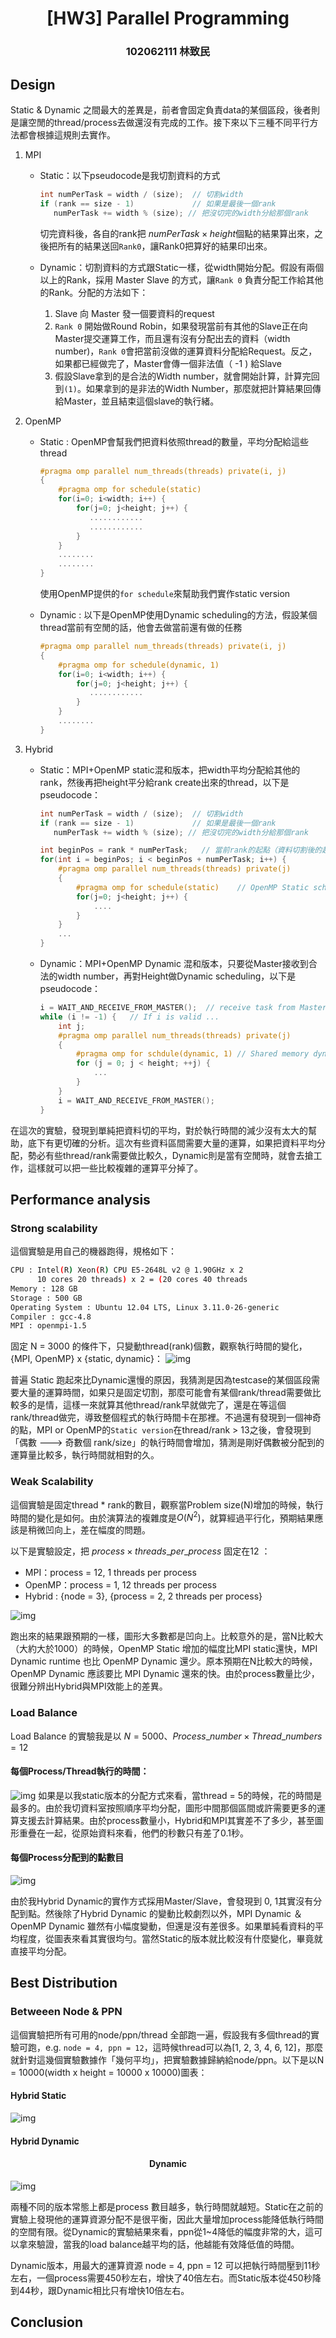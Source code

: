 # <center> [HW3] Parallel Programming </center> 

### <center> 102062111 林致民 </center>

## Design
Static & Dynamic 之間最大的差異是，前者會固定負責data的某個區段，後者則是讓空閒的thread/process去做還沒有完成的工作。接下來以下三種不同平行方法都會根據這規則去實作。

1. MPI
	* Static：以下pseudocode是我切割資料的方式
		
		```cpp
		int numPerTask = width / (size);  // 切割width
    	if (rank == size - 1)             // 如果是最後一個rank
           numPerTask += width % (size); // 把沒切完的width分給那個rank
		```
		切完資料後，各自的rank把 $numPerTask \times height$個點的結果算出來，之後把所有的結果送回`Rank0`，讓Rank0把算好的結果印出來。
		
	* Dynamic：切割資料的方式跟Static一樣，從width開始分配。假設有兩個以上的Rank，採用 Master Slave 的方式，讓`Rank 0` 負責分配工作給其他的Rank。分配的方法如下：
		1. Slave 向 Master 發一個要資料的request
		2. `Rank 0` 開始做Round Robin，如果發現當前有其他的Slave正在向Master提交運算工作，而且還有沒有分配出去的資料（width number)，`Rank 0`會把當前沒做的運算資料分配給Request。反之，如果都已經做完了，Master會傳一個非法值（ -1 ) 給Slave
		3. 假設Slave拿到的是合法的Width number，就會開始計算，計算完回到`(1)`。如果拿到的是非法的Width Number，那麼就把計算結果回傳給Master，並且結束這個slave的執行緒。

2. OpenMP
	* Static : OpenMP會幫我們把資料依照thread的數量，平均分配給這些thread
		
        ```cpp
        #pragma omp parallel num_threads(threads) private(i, j)
        {
            #pragma omp for schedule(static)
            for(i=0; i<width; i++) {
                for(j=0; j<height; j++) {
            	   ............
            	   ............
                }
            }
            ........
            ........
        }
        ```
        使用OpenMP提供的`for schedule`來幫助我們實作static version
    * Dynamic : 以下是OpenMP使用Dynamic scheduling的方法，假設某個thread當前有空閒的話，他會去做當前還有做的任務
		
        ```cpp
        #pragma omp parallel num_threads(threads) private(i, j)
        {
            #pragma omp for schedule(dynamic, 1)
            for(i=0; i<width; i++) {
                for(j=0; j<height; j++) {
            	   ............
                }
            }
            ........
        }
        ```
3. Hybrid
    * Static：MPI+OpenMP static混和版本，把width平均分配給其他的rank，然後再把height平分給rank create出來的thread，以下是pseudocode：
        
        ```cpp
        int numPerTask = width / (size);  // 切割width
        if (rank == size - 1)             // 如果是最後一個rank
           numPerTask += width % (size); // 把沒切完的width分給那個rank
        
        int beginPos = rank * numPerTask;   // 當前rank的起點（資料切割後的起點）
        for(int i = beginPos; i < beginPos + numPerTask; i++) {
            #pragma omp parallel num_threads(threads) private(j)
            {
                #pragma omp for schedule(static)    // OpenMP Static schedule
                for(j=0; j<height; j++) {
                    ....
                }
            }
            ...
        }
        ```
    * Dynamic：MPI+OpenMP Dynamic 混和版本，只要從Master接收到合法的width number，再對Height做Dynamic scheduling，以下是pseudocode：
        
        ```cpp
        i = WAIT_AND_RECEIVE_FROM_MASTER();  // receive task from Master
        while (i != -1) {   // If i is valid ...
            int j;
            #pragma omp parallel num_threads(threads) private(j)
            {
                #pragma omp for schdule(dynamic, 1) // Shared memory dynamic scheduling ....
                for (j = 0; j < height; ++j) {  
                    ...
                }
            }
            i = WAIT_AND_RECEIVE_FROM_MASTER();
        }
        ```
        
在這次的實驗，發現到單純把資料切的平均，對於執行時間的減少沒有太大的幫助，底下有更切確的分析。這次有些資料區間需要大量的運算，如果把資料平均分配，勢必有些thread/rank需要做比較久，Dynamic則是當有空閒時，就會去搶工作，這樣就可以把一些比較複雜的運算平分掉了。

## Performance analysis

### Strong scalability
這個實驗是用自己的機器跑得，規格如下：

```bash
CPU : Intel(R) Xeon(R) CPU E5-2648L v2 @ 1.90GHz x 2
      10 cores 20 threads) x 2 = (20 cores 40 threads 
Memory : 128 GB
Storage : 500 GB
Operating System : Ubuntu 12.04 LTS, Linux 3.11.0-26-generic
Compiler : gcc-4.8
MPI : openmpi-1.5
``` 

固定 N = 3000 的條件下，只變動thread(rank)個數，觀察執行時間的變化，{MPI, OpenMP} x {static, dynamic}：
![img](./strong.png)


普遍 Static 跑起來比Dynamic還慢的原因，我猜測是因為testcase的某個區段需要大量的運算時間，如果只是固定切割，那麼可能會有某個rank/thread需要做比較多的是情，這樣一來就算其他thread/rank早就做完了，還是在等這個rank/thread做完，導致整個程式的執行時間卡在那裡。不過還有發現到一個神奇的點，MPI or OpenMP的`Static version`在thread/rank > 13之後，會發現到「偶數 ---> 奇數個 rank/size」的執行時間會增加，猜測是剛好偶數被分配到的運算量比較多，執行時間就相對的久。

### Weak Scalability

這個實驗是固定thread * rank的數目，觀察當Problem size(N)增加的時候，執行時間的變化是如何。由於演算法的複雜度是$O(N^2)$，就算經過平行化，預期結果應該是稍微凹向上，差在幅度的問題。

以下是實驗設定，把 $process \times threads\_per\_process$ 固定在12 ：

* MPI：process = 12, 1 threads per process
* OpenMP：process = 1, 12 threads per process
* Hybrid : {node = 3}, {process = 2, 2 threads per process}

![img](./weak_N.png)

跑出來的結果跟預期的一樣，圖形大多數都是凹向上。比較意外的是，當N比較大（大約大於1000）的時候，OpenMP Static 增加的幅度比MPI static還快，MPI Dynamic runtime 也比 OpenMP Dynamic 還少。原本預期在N比較大的時候，OpenMP Dynamic 應該要比 MPI Dynamic 還來的快。由於process數量比少，很難分辨出Hybrid與MPI效能上的差異。

### Load Balance

Load Balance 的實驗我是以 $N = 5000$、$Process\_number \times Thread\_numbers=12$

#### 每個Process/Thread執行的時間：
![img](./balance_sec.png)
如果是以我static版本的分配方式來看，當thread = 5的時候，花的時間是最多的。由於我切資料室按照順序平均分配，圖形中間那個區間或許需要更多的運算支援去計算結果。由於process數量小，Hybrid和MPI其實差不了多少，甚至圖形重疊在一起，從原始資料來看，他們的秒數只有差了0.1秒。

#### 每個Process分配到的點數目
![img](./balance_points.png) 

由於我Hybrid Dynamic的實作方式採用Master/Slave，會發現到 0, 1其實沒有分配到點。然後除了Hybrid Dynamic 的變動比較劇烈以外，MPI Dynamic ＆ OpenMP Dynamic 雖然有小幅度變動，但還是沒有差很多。如果單純看資料的平均程度，從圖表來看其實很均勻。當然Static的版本就比較沒有什麼變化，畢竟就直接平均分配。

## Best Distribution

### Betweeen Node & PPN

這個實驗把所有可用的node/ppn/thread 全部跑一遍，假設我有多個thread的實驗可跑，e.g. `node = 4, ppn = 12`，這時候thread可以為[1, 2, 3, 4, 6, 12]，那麼就針對這幾個實驗數據作「幾何平均」，把實驗數據歸納給node/ppn。以下是以N = 10000(width x height = 10000 x 10000)圖表：

#### Hybrid Static
![img](./best_node_ppn_static.png)

#### Hybrid Dynamic

#### <center> Dynamic </center>
![img](./best_node_ppn.png)

兩種不同的版本常態上都是process 數目越多，執行時間就越短。Static在之前的實驗上發現他的運算資源分配不是很平衡，因此大量增加process能降低執行時間的空間有限。從Dynamic的實驗結果來看，ppn從1~4降低的幅度非常的大，這可以拿來驗證，當我的load balance越平均的話，他越能有效降低值的時間。

Dynamic版本，用最大的運算資源 node = 4, ppn = 12 可以把執行時間壓到11秒左右，一個process需要450秒左右，增快了40倍左右。而Static版本從450秒降到44秒，跟Dynamic相比只有增快10倍左右。

## Conclusion